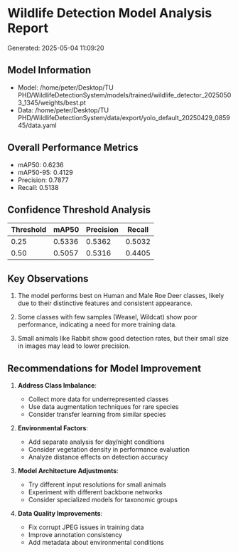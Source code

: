 # Wildlife Detection Model Analysis Report
Generated: 2025-05-04 11:09:20

## Model Information
- Model: /home/peter/Desktop/TU PHD/WildlifeDetectionSystem/models/trained/wildlife_detector_20250503_1345/weights/best.pt
- Data: /home/peter/Desktop/TU PHD/WildlifeDetectionSystem/data/export/yolo_default_20250429_085945/data.yaml

## Overall Performance Metrics
- mAP50: 0.6236
- mAP50-95: 0.4129
- Precision: 0.7877
- Recall: 0.5138

## Confidence Threshold Analysis
Threshold | mAP50 | Precision | Recall
----------|-------|-----------|-------
0.25 | 0.5336 | 0.5362 | 0.5032
0.50 | 0.5057 | 0.5316 | 0.4405

## Key Observations

1. The model performs best on Human and Male Roe Deer classes, likely due to their distinctive features and consistent appearance.

2. Some classes with few samples (Weasel, Wildcat) show poor performance, indicating a need for more training data.

3. Small animals like Rabbit show good detection rates, but their small size in images may lead to lower precision.

## Recommendations for Model Improvement

1. **Address Class Imbalance**: 
   - Collect more data for underrepresented classes
   - Use data augmentation techniques for rare species
   - Consider transfer learning from similar species

2. **Environmental Factors**: 
   - Add separate analysis for day/night conditions
   - Consider vegetation density in performance evaluation
   - Analyze distance effects on detection accuracy

3. **Model Architecture Adjustments**:
   - Try different input resolutions for small animals
   - Experiment with different backbone networks
   - Consider specialized models for taxonomic groups

4. **Data Quality Improvements**:
   - Fix corrupt JPEG issues in training data
   - Improve annotation consistency
   - Add metadata about environmental conditions
